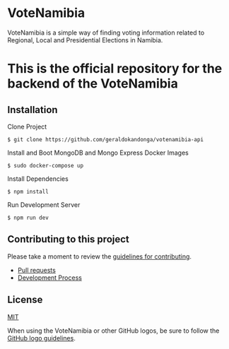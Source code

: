 # VoteNamibia

VoteNamibia is a simple way of finding voting information related to Regional, Local and Presidential Elections in Namibia.

# This is the official repository for the backend of the VoteNamibia

## Installation

Clone Project 

`$ git clone https://github.com/geraldokandonga/votenamibia-api`

Install and Boot MongoDB and Mongo Express Docker Images

`$ sudo docker-compose up`

Install Dependencies

`$ npm install`

Run Development Server

`$ npm run dev`

## Contributing to this project

Please take a moment to review the [guidelines for contributing](CONTRIBUTING.md).

- [Pull requests](CONTRIBUTING.md#pull-requests)
- [Development Process](CONTRIBUTING.md#development)

## License

[MIT](https://github.com/geraldokandonga/votenamibia-api/blob/main/LICENSE)

When using the VoteNamibia or other GitHub logos, be sure to follow the [GitHub logo guidelines](https://github.com/logos).

